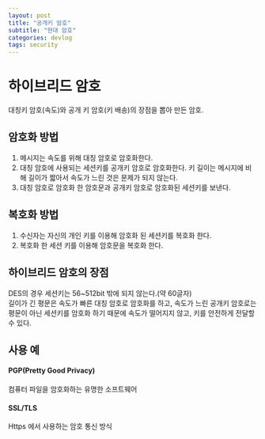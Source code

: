 ```yaml
---
layout: post
title: "공개키 암호"
subtitle: "현대 암호"
categories: devlog
tags: security
---
```

# 하이브리드 암호
대칭키 암호(속도)와 공개 키 암호(키 배송)의 장점을 뽑아 만든 암호.

## 암호화 방법
1. 메시지는 속도를 위해 대칭 암호로 암호화한다.
2. 대칭 암호에 사용되는 세션키를 공개키 암호로 암호화한다. 키 길이는 메시지에 비해 길이가 짧아서 속도가 느린 것은 문제가 되지 않는다.
3. 대칭 암호로 암호화 한 암호문과 공개키 암호로 암호화된 세션키를 보낸다.


## 복호화 방법
1. 수신자는 자신의 개인 키를 이용해 암호화 된 세션키를 복호화 한다.
2. 복호화 한 세션 키를 이용해 암호문을 복호화 한다.

## 하이브리드 암호의 장점
DES의 경우 세션키는 56~512bit 밖에 되지 않는다.(약 60글자)   
길이가 긴 평문은 속도가 빠른 대칭 암호로 암호화를 하고,
속도가 느린 공개키 암호로는 평문이 아닌 세션키를 암호화 하기 때문에 속도가 떨어지지 않고, 키를 안전하게 전달할 수 있다.

## 사용 예
#### PGP(Pretty Good Privacy)
컴퓨터 파일을 암호화하는 유명한 소프트웨어

#### SSL/TLS
Https 에서 사용하는 암호 통신 방식

